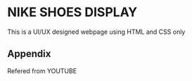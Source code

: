 
# NIKE SHOES DISPLAY
This is a UI/UX designed webpage using
HTML and CSS only
## Appendix

Refered from YOUTUBE

